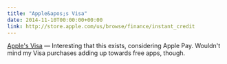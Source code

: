 ```yaml
---
title: "Apple&apos;s Visa"
date: 2014-11-10T00:00:00+00:00
link: http://store.apple.com/us/browse/finance/instant_credit
---
```

[Apple&apos;s Visa](http://store.apple.com/us/browse/finance/instant_credit) &mdash; 
 Interesting that this exists, considering Apple Pay. Wouldn't mind my Visa purchases adding up towards free apps, though.
